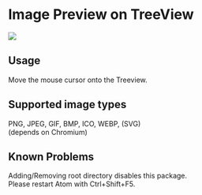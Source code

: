 
# Image Preview on TreeView

![](http://chromia.cocotte.jp/monooki/files/ss/pot-ss01.png)

## Usage
Move the mouse cursor onto the Treeview.


## Supported image types
PNG, JPEG, GIF, BMP, ICO, WEBP, (SVG)  
 (depends on Chromium)

## Known Problems
Adding/Removing root directory disables this package.  
Please restart Atom with Ctrl+Shift+F5.
